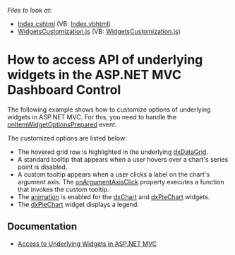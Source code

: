 <!-- default file list -->
*Files to look at*:

* [Index.cshtml](./CS/AspNetMvcDashboardApp/Views/Home/Index.cshtml) (VB: [Index.vbhtml](./VB/AspNetMvcDashboardApp/Views/Home/Index.vbhtml))
* [WidgetsCustomization.js](./CS/AspNetMvcDashboardApp/Scripts/WidgetsCustomization.js) (VB: [WidgetsCustomization.js](./VB/AspNetMvcDashboardApp/Scripts/WidgetsCustomization.js))
<!-- default file list end -->
# How to access API of underlying widgets in the ASP.NET MVC Dashboard Control

The following example shows how to customize options of underlying widgets in ASP.NET MVC. For this, you need to handle the [onItemWidgetOptionsPrepared](https://docs.devexpress.com/Dashboard/js-DevExpress.Dashboard.ViewerApiExtensionOptions?p=netframework#js_devexpress_dashboard_viewerapiextensionoptions_onitemwidgetoptionsprepared) event.

The customized options are listed below:

- The hovered grid row is highlighted in the underlying [dxDataGrid](https://js.devexpress.com/DevExtreme/ApiReference/UI_Components/dxDataGrid/).
- A standard tooltip that appears when a user hovers over a chart's series point is disabled. 
- A custom tooltip appears when a user clicks a label on the chart's argument axis. The [onArgumentAxisClick](https://js.devexpress.com/DevExtreme/ApiReference/UI_Components/dxChart/Configuration/#onArgumentAxisClick) property executes a function that invokes the custom tooltip.
- The [animation](https://js.devexpress.com/DevExtreme/ApiReference/UI_Components/dxChart/Configuration/animation/) is enabled for the [dxChart](https://js.devexpress.com/DevExtreme/ApiReference/UI_Components/dxChart/) and [dxPieChart](https://js.devexpress.com/DevExtreme/ApiReference/UI_Components/dxPieChart/) widgets.
- The [dxPieChart](https://js.devexpress.com/DevExtreme/ApiReference/UI_Components/dxPieChart/) widget displays a legend.

## Documentation

- [Access to Underlying Widgets in ASP.NET MVC](https://docs.devexpress.com/Dashboard/401089/web-dashboard/aspnet-mvc-dashboard-extension/access-to-underlying-widgets?p=netframework)
